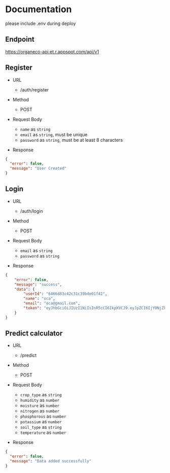 # Documentation

please include .env during deploy

## Endpoint
https://organeco-api.et.r.appspot.com/api/v1

## Register

- URL 
  - /auth/register

- Method
  - POST

- Request Body
  - `name` as `string`
  - `email` as `string`, must be unique
  - `password` as `string`, must be at least 8 characters

- Response
```json
{
  "error": false,
  "message": "User Created"
}
```


## Login

- URL 
  - /auth/login

- Method
  - POST

- Request Body
  - `email` as `string` 
  - `password` as `string`

- Response
```json
{
    "error": false,
    "message": "success",
    "data": {
        "userId": "6466d83c42c31c39bde01f42",
        "name": "oca",
        "email": "oca@gmail.com",
        "token": "eyJhbGciOiJIUzI1NiIsInR5cCI6IkpXVCJ9.eyJpZCI6IjY0NjZkODNjNDJjMzFjMzliZGUwMWY0MiIsImlhdCI6MTY4NDQ2NTk3NX0.seneRy4q2BuFMnf4FDR8U3oTTnQCN41vjyQd0CXvrfE"
    }
}
```

## Predict calculator

- URL 
  - /predict

- Method
  - POST

- Request Body
  - `crop_type` as `string`
  - `humidity` as `number`
  - `moisture` as `number`
  - `nitrogen` as `number`
  - `phosphorous` as `number`
  - `potassium` as `number`
  - `soil_type` as `string`
  - `temperature` as `number`

- Response
```json
{
  "error": false,
  "message": "Data added successfully"
}
```
